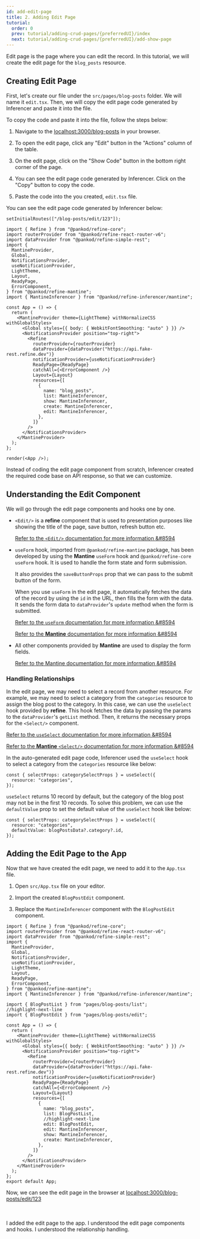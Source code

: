 ```yaml
---
id: add-edit-page
title: 2. Adding Edit Page
tutorial:
  order: 0
  prev: tutorial/adding-crud-pages/{preferredUI}/index
  next: tutorial/adding-crud-pages/{preferredUI}/add-show-page
---
```


Edit page is the page where you can edit the record. In this tutorial, we will create the edit page for the `blog_posts` resource.

## Creating Edit Page

First, let's create our file under the `src/pages/blog-posts` folder. We will name it `edit.tsx`. Then, we will copy the edit page code generated by Inferencer and paste it into the file.

To copy the code and paste it into the file, follow the steps below:

1. Navigate to the <a href="http://localhost:3000/blog-posts" rel="noopener noreferrer nofollow">localhost:3000/blog-posts</a> in your browser.

2. To open the edit page, click any "Edit" button in the "Actions" column of the table.

3. On the edit page, click on the "Show Code" button in the bottom right corner of the page.

4. You can see the edit page code generated by Inferencer. Click on the "Copy" button to copy the code.

5. Paste the code into the you created, `edit.tsx` file.

You can see the edit page code generated by Inferencer below:

```tsx live previewOnly previewHeight=600px url=http://localhost:3000/blog-posts/edit/123
setInitialRoutes(["/blog-posts/edit/123"]);

import { Refine } from "@pankod/refine-core";
import routerProvider from "@pankod/refine-react-router-v6";
import dataProvider from "@pankod/refine-simple-rest";
import {
  MantineProvider,
  Global,
  NotificationsProvider,
  useNotificationProvider,
  LightTheme,
  Layout,
  ReadyPage,
  ErrorComponent,
} from "@pankod/refine-mantine";
import { MantineInferencer } from "@pankod/refine-inferencer/mantine";

const App = () => {
  return (
    <MantineProvider theme={LightTheme} withNormalizeCSS withGlobalStyles>
      <Global styles={{ body: { WebkitFontSmoothing: "auto" } }} />
      <NotificationsProvider position="top-right">
        <Refine
          routerProvider={routerProvider}
          dataProvider={dataProvider("https://api.fake-rest.refine.dev")}
          notificationProvider={useNotificationProvider}
          ReadyPage={ReadyPage}
          catchAll={<ErrorComponent />}
          Layout={Layout}
          resources={[
            {
              name: "blog_posts",
              list: MantineInferencer,
              show: MantineInferencer,
              create: MantineInferencer,
              edit: MantineInferencer,
            },
          ]}
        />
      </NotificationsProvider>
    </MantineProvider>
  );
};

render(<App />);
```

Instead of coding the edit page component from scratch, Inferencer created the required code base on API response, so that we can customize.

## Understanding the Edit Component

We will go through the edit page components and hooks one by one.

- `<Edit/>` is a **refine** component that is used to presentation purposes like showing the title of the page, save button, refresh button etc.

  [Refer to the `<Edit/>` documentation for more information &#8594](/docs/3.xx.xx/api-reference/mantine/components/basic-views/edit)

- `useForm` hook, imported from `@pankod/refine-mantine` package, has been developed by using the **Mantine** `useForm` hook and `@pankod/refine-core` `useForm` hook. It is used to handle the form state and form submission.

  It also provides the `saveButtonProps` prop that we can pass to the submit button of the form.

  When you use `useForm` in the edit page, it automatically fetches the data of the record by using the `id` in the URL, then fills the form with the data. It sends the form data to `dataProvider`'s `update` method when the form is submitted.

  [Refer to the `useForm` documentation for more information &#8594](https://refine.dev/docs/api-reference/mantine/hooks/form/useForm/)

  [Refer to the **Mantine** documentation for more information &#8594](https://mantine.dev/form/use-form/)

- All other components provided by **Mantine** are used to display the form fields.

  [Refer to the Mantine documentation for more information &#8594](https://mantine.dev/)

### Handling Relationships

In the edit page, we may need to select a record from another resource. For example, we may need to select a category from the `categories` resource to assign the blog post to the category. In this case, we can use the `useSelect` hook provided by **refine**. This hook fetches the data by passing the params to the `dataProvider`'s `getList` method. Then, it returns the necessary props for the `<Select/>` component.

[Refer to the `useSelect` documentation for more information &#8594](/docs/3.xx.xx/api-reference/mantine/hooks/useSelect/)

[Refer to the **Mantine** `<Select/>` documentation for more information &#8594](https://mantine.dev/core/select/)

In the auto-generated edit page code, Inferencer used the `useSelect` hook to select a category from the `categories` resource like below:

```tsx
const { selectProps: categorySelectProps } = useSelect({
  resource: "categories",
});
```

`useSelect` returns 10 record by default, but the category of the blog post may not be in the first 10 records. To solve this problem, we can use the `defaultValue` prop to set the default value of the `useSelect` hook like below:

```tsx
const { selectProps: categorySelectProps } = useSelect({
  resource: "categories",
  defaultValue: blogPostsData?.category?.id,
});
```

## Adding the Edit Page to the App

Now that we have created the edit page, we need to add it to the `App.tsx` file.

1. Open `src/App.tsx` file on your editor.

2. Import the created `BlogPostEdit` component.

3. Replace the `MantineInferencer` component with the `BlogPostEdit` component.

```tsx title="src/App.tsx"
import { Refine } from "@pankod/refine-core";
import routerProvider from "@pankod/refine-react-router-v6";
import dataProvider from "@pankod/refine-simple-rest";
import {
  MantineProvider,
  Global,
  NotificationsProvider,
  useNotificationProvider,
  LightTheme,
  Layout,
  ReadyPage,
  ErrorComponent,
} from "@pankod/refine-mantine";
import { MantineInferencer } from "@pankod/refine-inferencer/mantine";

import { BlogPostList } from "pages/blog-posts/list";
//highlight-next-line
import { BlogPostEdit } from "pages/blog-posts/edit";

const App = () => {
  return (
    <MantineProvider theme={LightTheme} withNormalizeCSS withGlobalStyles>
      <Global styles={{ body: { WebkitFontSmoothing: "auto" } }} />
      <NotificationsProvider position="top-right">
        <Refine
          routerProvider={routerProvider}
          dataProvider={dataProvider("https://api.fake-rest.refine.dev")}
          notificationProvider={useNotificationProvider}
          ReadyPage={ReadyPage}
          catchAll={<ErrorComponent />}
          Layout={Layout}
          resources={[
            {
              name: "blog_posts",
              list: BlogPostList,
              //highlight-next-line
              edit: BlogPostEdit,
              edit: MantineInferencer,
              show: MantineInferencer,
              create: MantineInferencer,
            },
          ]}
        />
      </NotificationsProvider>
    </MantineProvider>
  );
};
export default App;
```

Now, we can see the edit page in the browser at <a href="http://localhost:3000/blog-posts/edit/123" rel="noopener noreferrer nofollow">localhost:3000/blog-posts/edit/123</a>

<br/>
<br/>

<Checklist>

<ChecklistItem id="add-edit-page-mantine">
I added the edit page to the app.
</ChecklistItem>
<ChecklistItem id="add-edit-page-mantine-2">
I understood the edit page components and hooks.
</ChecklistItem>
<ChecklistItem id="add-edit-page-mantine-3">
I understood the relationship handling.
</ChecklistItem>

</Checklist>
